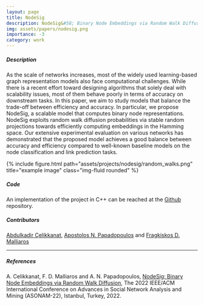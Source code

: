 ```yaml
---
layout: page
title: NodeSig
description: NodeSig&#58; Binary Node Embeddings via Random Walk Diffusion
img: assets/papers/nodesig.png
importance: -3
category: work
---
```


##### **Description**
As the scale of networks increases, most of the widely used learning-based graph representation models also face computational challenges. While there is a recent effort toward designing algorithms that solely deal with scalability issues, most of them behave poorly in terms of accuracy on downstream tasks. In this paper, we aim to study models that balance the trade-off between efficiency and accuracy. In particular, we propose NodeSig, a  scalable model that computes binary node representations. NodeSig exploits random walk diffusion probabilities via stable random projections towards efficiently computing embeddings in the Hamming space. Our extensive experimental evaluation on various networks has demonstrated that the proposed model achieves a good balance between accuracy and efficiency compared to well-known baseline models on the node classification and link prediction tasks.


<div class="row justify-content-sm-center">
    <div class="col-sm-12 mt-3 mt-md-0">
        {% include figure.html path="assets/projects/nodesig/random_walks.png" title="example image" class="img-fluid rounded" %}
    </div>
</div>

##### **Code**
An implementation of the project in C++ can be reached at the [Github](https://github.com/abdcelikkanat/nodesig) repository.

##### **Contributors**
[Abdulkadir Çelikkanat](http://abdcelikkanat.github.io/), [Apostolos N. Papadopoulos](http://delab.csd.auth.gr/~apostol/) and [Fragkiskos D. Malliaros](http://fragkiskos.me)

---
##### **References**
A. Celikkanat, F. D. Malliaros and  A. N. Papadopoulos, [NodeSig: Binary Node Embeddings via Random Walk Diffusion](.), The 2022 IEEE/ACM International Conference on Advances in Social Network Analysis and Mining (ASONAM-22), Istanbul, Turkey, 2022.
